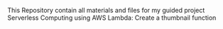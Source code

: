 This Repository contain all materials and files for my guided project Serverless Computing using AWS Lambda: Create a thumbnail function
